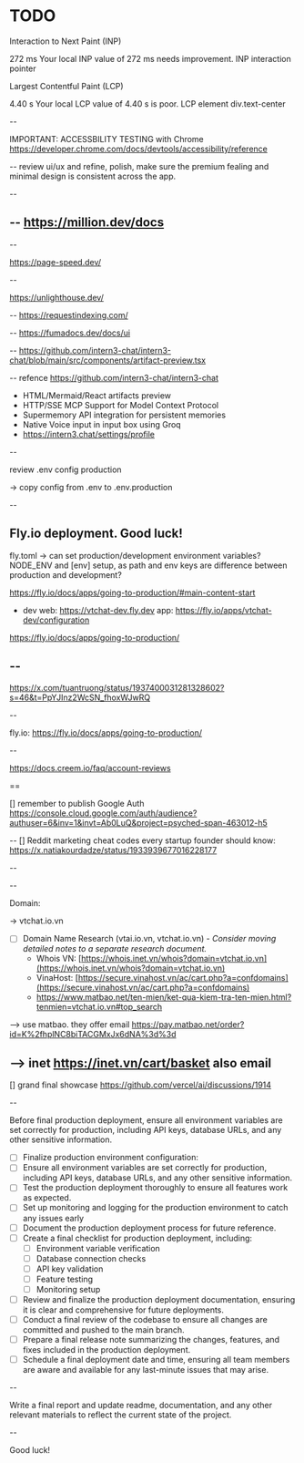 # TODO

Interaction to Next Paint (INP)

272 ms
Your local INP value of 272 ms needs improvement.
INP interaction
pointer

Largest Contentful Paint (LCP)

4.40 s
Your local LCP value of 4.40 s is poor.
LCP element
div.text-center

--

IMPORTANT: ACCESSBILITY TESTING with Chrome
https://developer.chrome.com/docs/devtools/accessibility/reference

--
review ui/ux and refine, polish, make sure the premium fealing and minimal design is consistent across the app.

--

--
https://million.dev/docs
--

--

https://page-speed.dev/

--

https://unlighthouse.dev/

--
https://requestindexing.com/

--
https://fumadocs.dev/docs/ui

--
https://github.com/intern3-chat/intern3-chat/blob/main/src/components/artifact-preview.tsx

--
refence https://github.com/intern3-chat/intern3-chat

+ HTML/Mermaid/React artifacts preview
+ HTTP/SSE MCP Support for Model Context Protocol
+ Supermemory API integration for persistent memories
+ Native Voice input in input box using Groq
+ https://intern3.chat/settings/profile

--

review .env config production

-> copy config from .env to .env.production

--
## Fly.io deployment. Good luck!

fly.toml -> can set production/development environment variables? NODE_ENV and [env] setup, as path and env keys are difference between production and development?

https://fly.io/docs/apps/going-to-production/#main-content-start

+ dev
web: https://vtchat-dev.fly.dev
app: https://fly.io/apps/vtchat-dev/configuration

https://fly.io/docs/apps/going-to-production/

--
--
https://x.com/tuantruong/status/1937400031281328602?s=46&t=PpYJInz2WcSN_fhoxWJwRQ

--

fly.io: https://fly.io/docs/apps/going-to-production/

--

<https://docs.creem.io/faq/account-reviews>

==

[]
remember to publish Google Auth
<https://console.cloud.google.com/auth/audience?authuser=6&inv=1&invt=Ab0LuQ&project=psyched-span-463012-h5>

--
[] Reddit marketing cheat codes every startup founder should know: <https://x.natiakourdadze/status/1933939677016228177>

--

--

Domain:

-> vtchat.io.vn

- [ ] Domain Name Research (vtai.io.vn, vtchat.io.vn) - _Consider moving detailed notes to a separate research document._
    - Whois VN: [https://whois.inet.vn/whois?domain=vtchat.io.vn](https://whois.inet.vn/whois?domain=vtchat.io.vn)
    - VinaHost: [https://secure.vinahost.vn/ac/cart.php?a=confdomains](https://secure.vinahost.vn/ac/cart.php?a=confdomains)
    - <https://www.matbao.net/ten-mien/ket-qua-kiem-tra-ten-mien.html?tenmien=vtchat.io.vn#top_search>

--> use matbao. they offer email
https://pay.matbao.net/order?id=K%2fhplNC8biTACGMxJx6dNA%3d%3d

--> inet https://inet.vn/cart/basket also email
--

[] grand final showcase <https://github.com/vercel/ai/discussions/1914>

--

Before final production deployment, ensure all environment variables are set correctly for production, including API keys, database URLs, and any other sensitive information.

- [ ] Finalize production environment configuration:
- [ ] Ensure all environment variables are set correctly for production, including API keys, database URLs, and any other sensitive information.
- [ ] Test the production deployment thoroughly to ensure all features work as expected.
- [ ] Set up monitoring and logging for the production environment to catch any issues early
- [ ] Document the production deployment process for future reference.
- [ ] Create a final checklist for production deployment, including:
    - [ ] Environment variable verification
    - [ ] Database connection checks
    - [ ] API key validation
    - [ ] Feature testing
    - [ ] Monitoring setup
- [ ] Review and finalize the production deployment documentation, ensuring it is clear and comprehensive for future deployments.
- [ ] Conduct a final review of the codebase to ensure all changes are committed and pushed to the main branch.
- [ ] Prepare a final release note summarizing the changes, features, and fixes included in the production deployment.
- [ ] Schedule a final deployment date and time, ensuring all team members are aware and available for any last-minute issues that may arise.

--

Write a final report and update readme, documentation, and any other relevant materials to reflect the current state of the project.

--

Good luck!
